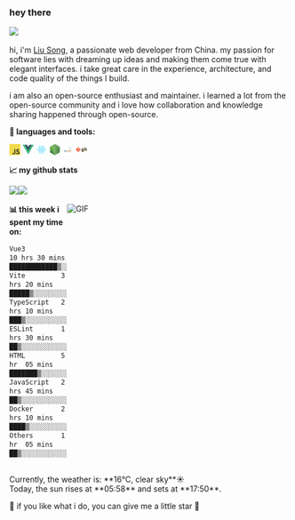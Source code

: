 ### hey there 
![](https://visitor-badge.glitch.me/badge?page_id=LxsZxh.LxsZxh)
<br />

hi, i'm [Liu Song](https://blog.lvez.cn/), a passionate web developer from China. my passion for software lies with dreaming up ideas and making them come true with elegant interfaces. i take great care in the experience, architecture, and code quality of the things I build.

i am also an open-source enthusiast and maintainer. i learned a lot from the open-source community and i love how collaboration and knowledge sharing happened through open-source.

**🌈 languages and tools:**

<code><img height="20" src="https://raw.githubusercontent.com/github/explore/80688e429a7d4ef2fca1e82350fe8e3517d3494d/topics/javascript/javascript.png"></code>
<code><img height="20" src="https://raw.githubusercontent.com/github/explore/80688e429a7d4ef2fca1e82350fe8e3517d3494d/topics/vue/vue.png"></code>
<code><img height="20" src="https://raw.githubusercontent.com/github/explore/80688e429a7d4ef2fca1e82350fe8e3517d3494d/topics/react/react.png"></code>
<code><img height="20" src="https://raw.githubusercontent.com/github/explore/80688e429a7d4ef2fca1e82350fe8e3517d3494d/topics/nodejs/nodejs.png"></code>
<code><img height="20" src="https://raw.githubusercontent.com/github/explore/80688e429a7d4ef2fca1e82350fe8e3517d3494d/topics/mysql/mysql.png"></code>
<code><img height="20" src="https://raw.githubusercontent.com/github/explore/80688e429a7d4ef2fca1e82350fe8e3517d3494d/topics/git/git.png"></code>

**📈 my github stats**

<img align="" height="137px" src="https://github-readme-stats.vercel.app/api?username=LxsZxh&hide_title=true&hide_border=true&show_icons=true&include_all_commits=true&line_height=21&bg_color=0,eccc68,ffa502,ff7f50,ff6348&theme=graywhite&locale=en" /><img align="" height="137px" src="https://github-readme-stats.vercel.app/api/top-langs/?username=LxsZxh&hide_title=true&hide_border=true&layout=compact&bg_color=7bed9f,2ed573,70a1ff,1e90ff&theme=graywhite&locale=en" />

 <img align="right" alt="GIF" src="https://github.com/abhisheknaiidu/abhisheknaiidu/blob/master/code.gif?raw=true" width="400" height="320" />

**📊 this week i spent my time on:**
```text
Vue3         10 hrs 30 mins    ████████████▒░░░░░░░░░░░░
Vite         3  hrs 20 mins    █████▒░░░░░░░░░░░░░░░░░░░
TypeScript   2  hrs 10 mins    ███▒░░░░░░░░░░░░░░░░░░░░░
ESLint       1  hrs 30 mins    ██▒░░░░░░░░░░░░░░░░░░░░░░
HTML         5  hr  05 mins    ███████▒░░░░░░░░░░░░░░░░░
JavaScript   2  hrs 45 mins    ██▒░░░░░░░░░░░░░░░░░░░░░░
Docker       2  hrs 10 mins    ████▒░░░░░░░░░░░░░░░░░░░░
Others       1  hr  05 mins    ██▒░░░░░░░░░░░░░░░░░░░░░░
```
<br />
Currently, the weather is: **16°C, clear sky**☀️
<br />
Today, the sun rises at **05:58** and sets at **17:50**.

🌟 if you like what i do, you can give me a little star 🌟


